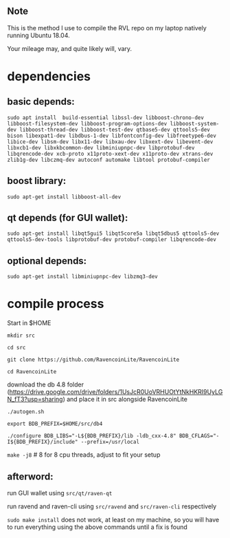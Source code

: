 
Note
---------------------

This is the method I use to compile the RVL repo on my laptop natively running Ubuntu 18.04.

Your mileage may, and quite likely will, vary.

dependencies
====================

basic depends:
----------------------------

`
sudo apt install 
build-essential
libssl-dev
libboost-chrono-dev
libboost-filesystem-dev
libboost-program-options-dev
libboost-system-dev
libboost-thread-dev
libboost-test-dev
qtbase5-dev
qttools5-dev
bison
libexpat1-dev
libdbus-1-dev
libfontconfig-dev
libfreetype6-dev
libice-dev
libsm-dev
libx11-dev
libxau-dev
libxext-dev
libevent-dev
libxcb1-dev
libxkbcommon-dev
libminiupnpc-dev
libprotobuf-dev
libqrencode-dev
xcb-proto
x11proto-xext-dev
x11proto-dev
xtrans-dev
zlib1g-dev
libczmq-dev
autoconf
automake
libtool
protobuf-compiler
`

boost library:
----------------------------

`
sudo apt-get install libboost-all-dev
`

qt depends (for GUI wallet):
----------------------------

`
sudo apt-get install libqt5gui5 libqt5core5a libqt5dbus5 qttools5-dev qttools5-dev-tools libprotobuf-dev protobuf-compiler libqrencode-dev
`

optional depends:
----------------------------

`
sudo apt-get install libminiupnpc-dev libzmq3-dev
`

compile process
====================

Start in $HOME


`mkdir src`

`cd src`

`git clone https://github.com/RavencoinLite/RavencoinLite`

`cd RavencoinLite`


download the db 4.8 folder (https://drive.google.com/drive/folders/1UsJcR0UoVRHUOtYtNkHKRI9UyLGN_fT3?usp=sharing) and place it in src alongside RavencoinLite


`./autogen.sh`

`export BDB_PREFIX=$HOME/src/db4`

`./configure BDB_LIBS="-L${BDB_PREFIX}/lib -ldb_cxx-4.8" BDB_CFLAGS="-I${BDB_PREFIX}/include" --prefix=/usr/local`

`make -j8`  # 8 for 8 cpu threads, adjust to fit your setup


afterword:
----------------------------

run GUI wallet using `src/qt/raven-qt`

run ravend and raven-cli using `src/ravend` and `src/raven-cli` respectively

`sudo make install` does not work, at least on my machine, so you will have to run everything using the above commands until a fix is found
